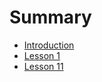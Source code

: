 # Summary

- [Introduction](./intro.md)
- [Lesson 1](./chapter_1.md)
- [Lesson 11](./chapter_11.md)
